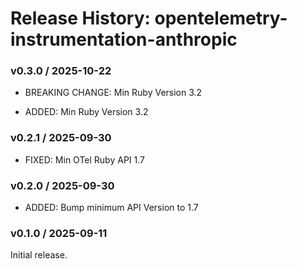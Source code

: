 # Release History: opentelemetry-instrumentation-anthropic

### v0.3.0 / 2025-10-22

* BREAKING CHANGE: Min Ruby Version 3.2

* ADDED: Min Ruby Version 3.2

### v0.2.1 / 2025-09-30

* FIXED: Min OTel Ruby API 1.7

### v0.2.0 / 2025-09-30

* ADDED: Bump minimum API Version to 1.7

### v0.1.0 / 2025-09-11

Initial release.
